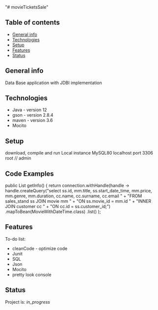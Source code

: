 "# movieTicketsSale" 
## Table of contents
* [General info](#general-info)
* [Technologies](#technologies)
* [Setup](#setup)
* [Features](#features)
* [Status](#status)

## General info
Data Base application with JDBI implementation

## Technologies
* Java - version 12
* gson - version 2.8.4
* maven - version 3.6
* Mocito

## Setup
download, compile and run
Local instance MySQL80
localhost port 3306
root // admin

## Code Examples
public List<MovieWithDateTime> getInfo() {
        return connection.withHandle(handle ->
                handle.createQuery("select ss.id, mm.title, ss.start_date_time, mm.price, mm.genre, mm.duration, cc.name, cc.surname, cc.email " +
                        "FROM sales_stand ss JOIN movie mm " +
                        "ON ss.movie_id = mm.id " +
                        "INNER JOIN customer cc " +
                        "ON cc.id = ss.customer_id;")
                        .mapToBean(MovieWithDateTime.class)
                        .list()
        );

## Features

To-do list:
- cleanCode - optimize code 
- Junit
- SQL
- Json
- Mocito
- pretty look console



## Status
Project is: _in_progress_